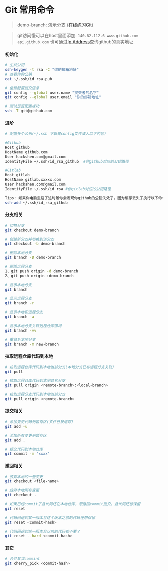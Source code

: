 # Git 常用命令

> demo-branch: 演示分支 ([在线练习Git](https://learngitbranching.js.org/))

> git访问慢可以在host里面添加: `140.82.112.6 www.github.com  api.github.com` 也可通过[Ip Address](https://www.ipaddress.com/)查询github的真实地址


#### 初始化
```bash
# 生成公钥
ssh-keygen -t rsa -C "你的邮箱地址"
# 查看你的公钥
cat ~/.ssh/id_rsa.pub

# 全局配置提交信息
git config --global user.name "提交者的名字"
git config --global user.email "你的邮箱地址"

# 测试是否配置成功
ssh -T git@github.com
```

#### 进阶
```bash
# 配置多个公钥(~/.ssh 下新建config文件填入以下内容)

#Github
Host github
HostName github.com
User hackshen.com@gmail.com
IdentityFile ~/.ssh/id_rsa_github  #你github对应的公钥路径

#Gitlab
Host gitlab
HostName gitlab.xxxxx.com
User hackshen.com@gmail.com
IdentityFile ~/.ssh/id_rsa #你gitlab对应的公钥路径

Tips: 如果你电脑重启了这时候你会发现你github的公钥失效了，因为缓存丢失了执行以下命令即可
ssh-add ~/.ssh/id_rsa_github
```
#### 分支相关

```bash
# 切换分支
git checkout demo-branch

# 创建新分支并切换到该分支
git checkout -b demo-branch

# 删除本地分支
git branch -D demo-branch 

# 删除远程分支
1、git push origin -d demo-branch
2、git push origin :demo-branch

# 显示本地分支
git branch

# 显示远程分支
git branch -r

# 显示本地和远程分支
git branch -a

# 显示本地分支关联远程仓库情况
git branch -vv

# 重命名本地分支
git branch -m new-branch


```
#### 拉取远程仓库代码到本地

```bash
# 拉取远程仓库代码到本地当前分支(本地分支已与远程分支关联)
git pull

# 拉取远程仓库代码到本地其它分支
git pull origin <remote-branch>:<local-branch>

# 拉取远程分支代码到本地当前分支
git pull origin <remote-branch>
```

#### 提交相关

```bash
# 添加变更代码到暂存区(文件已被追踪)
git add -u

# 添加所有变更到暂存区
git add .

# 提交代码到本地仓库
git commit -m 'xxxx'
```

#### 撤回相关

```bash
# 放弃本地的一些变更
git checkout <file-name>

# 放弃本地所有变更
git checkout .

# 如果已经commit了且代码还在本地仓库，想撤回commit提交，且代码还想保留
git reset

# 代码回退到某一版本且这个版本之前的代码还想保留
git reset <commit-hash>

# 代码回退到某一版本且以前的代码都不要了
git reset --hard <commit-hash>
```

#### 其它

```bash
# 合并某次commint
git cherry_pick <commit-hash>
```
